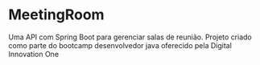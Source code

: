 # MeetingRoom
Uma API com Spring Boot para gerenciar salas de reunião. Projeto criado como parte do bootcamp desenvolvedor java oferecido pela Digital Innovation One
